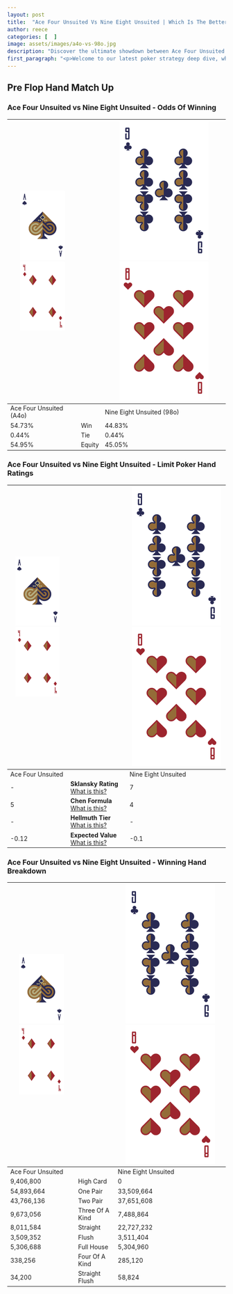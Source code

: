 ```yaml
---
layout: post
title:  "Ace Four Unsuited Vs Nine Eight Unsuited | Which Is The Better Hand In Poker? A Complete Guide"
author: reece
categories: [  ]
image: assets/images/a4o-vs-98o.jpg
description: "Discover the ultimate showdown between Ace Four Unsuited and Nine Eight Unsuited in poker! Uncover the odds, strategies, and scenarios where one hand triumphs over the other. Get ready to up your poker game with this thrilling analysis."
first_paragraph: "<p>Welcome to our latest poker strategy deep dive, where we're pitting two distinct hands against each other in a high-stakes showdown: Ace Four Unsuited vs Nine Eight Unsuited.</p><p>In the dynamic world of poker, every decision counts, and knowing which hand holds the upper hand is key to your success at the table.</p><p>In this article, we'll dissect these two hands, explore the scenarios where one dominates the other, and equip you with the knowledge to make strategic choices that can tip the odds in your favor.</p><p>Get ready to unravel the intriguing dynamics of these poker hands and elevate your game to new heights.</p>"
---
```




[comment]: # (sp0)

## Pre Flop Hand Match Up

<div class="table hand-ratings" markdown="1"> 



### Ace Four Unsuited vs Nine Eight Unsuited - Odds Of Winning


    
| ![image info](assets/images/hand1/A.png) ![image info](assets/images/hand1/4o.png) |  | ![image info](assets/images/hand2/9.png) ![image info](assets/images/hand2/8o.png) |
| -------- | -------- | -------- |
| Ace Four Unsuited (A4o) |  | Nine Eight Unsuited (98o) |
| 54.73% | Win | 44.83% |
| 0.44% | Tie | 0.44% |
| 54.95% | Equity | 45.05% |




[comment]: # (sp1)



### Ace Four Unsuited vs Nine Eight Unsuited - Limit Poker Hand Ratings


    
| ![image info](assets/images/hand1/A.png) ![image info](assets/images/hand1/4o.png) |  | ![image info](assets/images/hand2/9.png) ![image info](assets/images/hand2/8o.png) |
| -------- | -------- | -------- |
| Ace Four Unsuited |  | Nine Eight Unsuited |
| - | **Sklansky Rating** [What is this?](/sklansky-rating-explained) | 7 |
| 5 | **Chen Formula** [What is this?](/chen-formula-explained) | 4 |
| - | **Hellmuth Tier** [What is this?](/Hellmuth-tier-explained) | - |
| -0.12 | **Expected Value** [What is this?](/expected-value-explained) | -0.1 |




[comment]: # (sp2)



### Ace Four Unsuited vs Nine Eight Unsuited - Winning Hand Breakdown


    
| ![image info](assets/images/hand1/A.png) ![image info](assets/images/hand1/4o.png) |  | ![image info](assets/images/hand2/9.png) ![image info](assets/images/hand2/8o.png) |
| -------- | -------- | -------- |
| Ace Four Unsuited |  | Nine Eight Unsuited |
| 9,406,800 | High Card | 0 |
| 54,893,664 | One Pair | 33,509,664 |
| 43,766,136 | Two Pair | 37,651,608 |
| 9,673,056 | Three Of A Kind | 7,488,864 |
| 8,011,584 | Straight | 22,727,232 |
| 3,509,352 | Flush | 3,511,404 |
| 5,306,688 | Full House | 5,304,960 |
| 338,256 | Four Of A Kind | 285,120 |
| 34,200 | Straight Flush | 58,824 |




[comment]: # (sp3)



</div>

[comment]: # (sp4)



[comment]: # (sp5)

